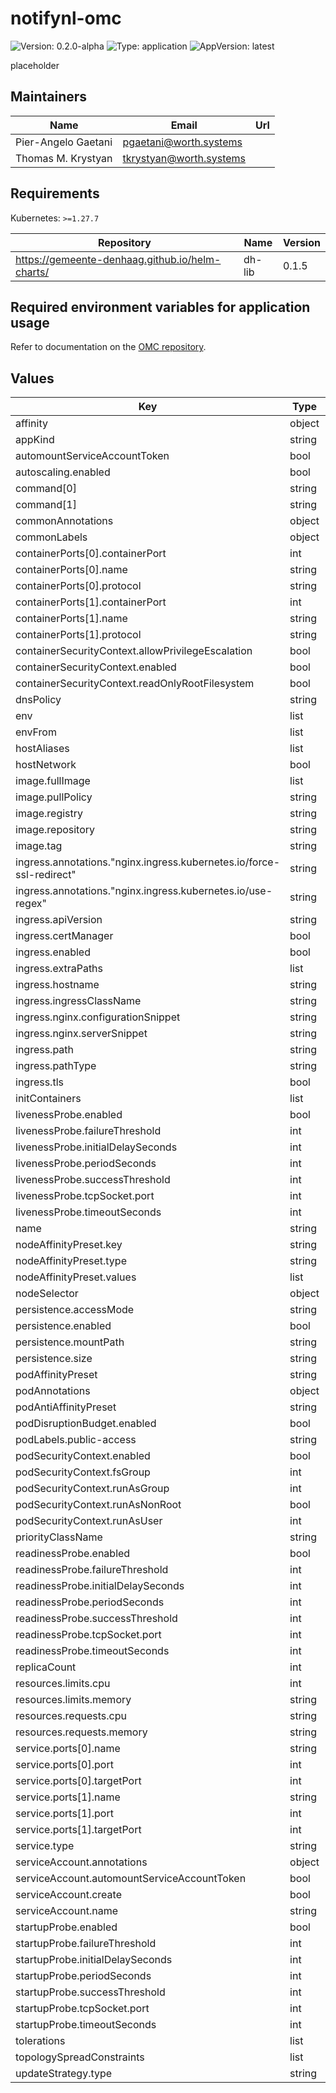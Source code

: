 # notifynl-omc

![Version: 0.2.0-alpha](https://img.shields.io/badge/Version-0.2.0--alpha-informational?style=flat-square) ![Type: application](https://img.shields.io/badge/Type-application-informational?style=flat-square) ![AppVersion: latest](https://img.shields.io/badge/AppVersion-latest-informational?style=flat-square)

placeholder

## Maintainers

| Name                | Email                     | Url |
| ------------------- | ------------------------- | --- |
| Pier-Angelo Gaetani | <pgaetani@worth.systems>  |     |
| Thomas M. Krystyan  | <tkrystyan@worth.systems> |     |

## Requirements

Kubernetes: `>=1.27.7`

| Repository                                      | Name   | Version |
| ----------------------------------------------- | ------ | ------- |
| https://gemeente-denhaag.github.io/helm-charts/ | dh-lib | 0.1.5   |

## Required environment variables for application usage

Refer to documentation on the [OMC repository](https://github.com/Worth-NL/NotifyNL-OMC/blob/main/Documentation/environment_variables.md).

## Values

| Key                                                                  | Type   | Default                        | Description |
| -------------------------------------------------------------------- | ------ | ------------------------------ | ----------- |
| affinity                                                             | object | `{}`                           |             |
| appKind                                                              | string | `"Deployment"`                 |             |
| automountServiceAccountToken                                         | bool   | `false`                        |             |
| autoscaling.enabled                                                  | bool   | `false`                        |             |
| command[0]                                                           | string | `"dotnet"`                     |             |
| command[1]                                                           | string | `"NotifyNL.EventsHandler.dll"` |             |
| commonAnnotations                                                    | object | `{}`                           |             |
| commonLabels                                                         | object | `{}`                           |             |
| containerPorts[0].containerPort                                      | int    | `5270`                         |             |
| containerPorts[0].name                                               | string | `"http"`                       |             |
| containerPorts[0].protocol                                           | string | `"TCP"`                        |             |
| containerPorts[1].containerPort                                      | int    | `7042`                         |             |
| containerPorts[1].name                                               | string | `"https"`                      |             |
| containerPorts[1].protocol                                           | string | `"TCP"`                        |             |
| containerSecurityContext.allowPrivilegeEscalation                    | bool   | `false`                        |             |
| containerSecurityContext.enabled                                     | bool   | `true`                         |             |
| containerSecurityContext.readOnlyRootFilesystem                      | bool   | `true`                         |             |
| dnsPolicy                                                            | string | `"ClusterFirst"`               |             |
| env                                                                  | list   | `[]`                           |             |
| envFrom                                                              | list   | `[]`                           |             |
| hostAliases                                                          | list   | `[]`                           |             |
| hostNetwork                                                          | bool   | `false`                        |             |
| image.fullImage                                                      | list   | `[]`                           |             |
| image.pullPolicy                                                     | string | `"IfNotPresent"`               |             |
| image.registry                                                       | string | `"docker.io"`                  |             |
| image.repository                                                     | string | `"worthnl/notifynl-omc"`       |             |
| image.tag                                                            | string | `"latest"`                     |             |
| ingress.annotations."nginx.ingress.kubernetes.io/force-ssl-redirect" | string | `"true"`                       |             |
| ingress.annotations."nginx.ingress.kubernetes.io/use-regex"          | string | `"true"`                       |             |
| ingress.apiVersion                                                   | string | `nil`                          |             |
| ingress.certManager                                                  | bool   | `false`                        |             |
| ingress.enabled                                                      | bool   | `false`                        |             |
| ingress.extraPaths                                                   | list   | `[]`                           |             |
| ingress.hostname                                                     | string | `""`                           |             |
| ingress.ingressClassName                                             | string | `"nginx"`                      |             |
| ingress.nginx.configurationSnippet                                   | string | `nil`                          |             |
| ingress.nginx.serverSnippet                                          | string | `nil`                          |             |
| ingress.path                                                         | string | `"/"`                          |             |
| ingress.pathType                                                     | string | `"Prefix"`                     |             |
| ingress.tls                                                          | bool   | `true`                         |             |
| initContainers                                                       | list   | `[]`                           |             |
| livenessProbe.enabled                                                | bool   | `true`                         |             |
| livenessProbe.failureThreshold                                       | int    | `2`                            |             |
| livenessProbe.initialDelaySeconds                                    | int    | `30`                           |             |
| livenessProbe.periodSeconds                                          | int    | `30`                           |             |
| livenessProbe.successThreshold                                       | int    | `1`                            |             |
| livenessProbe.tcpSocket.port                                         | int    | `5270`                         |             |
| livenessProbe.timeoutSeconds                                         | int    | `5`                            |             |
| name                                                                 | string | `"notifynl-omc"`               |             |
| nodeAffinityPreset.key                                               | string | `""`                           |             |
| nodeAffinityPreset.type                                              | string | `nil`                          |             |
| nodeAffinityPreset.values                                            | list   | `[]`                           |             |
| nodeSelector                                                         | object | `{}`                           |             |
| persistence.accessMode                                               | string | `"ReadWriteOnce"`              |             |
| persistence.enabled                                                  | bool   | `false`                        |             |
| persistence.mountPath                                                | string | `"/data"`                      |             |
| persistence.size                                                     | string | `"1Gi"`                        |             |
| podAffinityPreset                                                    | string | `nil`                          |             |
| podAnnotations                                                       | object | `{}`                           |             |
| podAntiAffinityPreset                                                | string | `nil`                          |             |
| podDisruptionBudget.enabled                                          | bool   | `false`                        |             |
| podLabels.public-access                                              | string | `"allow"`                      |             |
| podSecurityContext.enabled                                           | bool   | `true`                         |             |
| podSecurityContext.fsGroup                                           | int    | `1000`                         |             |
| podSecurityContext.runAsGroup                                        | int    | `1000`                         |             |
| podSecurityContext.runAsNonRoot                                      | bool   | `true`                         |             |
| podSecurityContext.runAsUser                                         | int    | `1000`                         |             |
| priorityClassName                                                    | string | `""`                           |             |
| readinessProbe.enabled                                               | bool   | `true`                         |             |
| readinessProbe.failureThreshold                                      | int    | `6`                            |             |
| readinessProbe.initialDelaySeconds                                   | int    | `60`                           |             |
| readinessProbe.periodSeconds                                         | int    | `30`                           |             |
| readinessProbe.successThreshold                                      | int    | `1`                            |             |
| readinessProbe.tcpSocket.port                                        | int    | `5270`                         |             |
| readinessProbe.timeoutSeconds                                        | int    | `5`                            |             |
| replicaCount                                                         | int    | `1`                            |             |
| resources.limits.cpu                                                 | int    | `1`                            |             |
| resources.limits.memory                                              | string | `"2Gi"`                        |             |
| resources.requests.cpu                                               | string | `"500m"`                       |             |
| resources.requests.memory                                            | string | `"1Gi"`                        |             |
| service.ports[0].name                                                | string | `"http"`                       |             |
| service.ports[0].port                                                | int    | `5270`                         |             |
| service.ports[0].targetPort                                          | int    | `5270`                         |             |
| service.ports[1].name                                                | string | `"https"`                      |             |
| service.ports[1].port                                                | int    | `7042`                         |             |
| service.ports[1].targetPort                                          | int    | `7042`                         |             |
| service.type                                                         | string | `"ClusterIP"`                  |             |
| serviceAccount.annotations                                           | object | `{}`                           |             |
| serviceAccount.automountServiceAccountToken                          | bool   | `true`                         |             |
| serviceAccount.create                                                | bool   | `false`                        |             |
| serviceAccount.name                                                  | string | `nil`                          |             |
| startupProbe.enabled                                                 | bool   | `true`                         |             |
| startupProbe.failureThreshold                                        | int    | `15`                           |             |
| startupProbe.initialDelaySeconds                                     | int    | `10`                           |             |
| startupProbe.periodSeconds                                           | int    | `20`                           |             |
| startupProbe.successThreshold                                        | int    | `1`                            |             |
| startupProbe.tcpSocket.port                                          | int    | `5270`                         |             |
| startupProbe.timeoutSeconds                                          | int    | `5`                            |             |
| tolerations                                                          | list   | `[]`                           |             |
| topologySpreadConstraints                                            | list   | `[]`                           |             |
| updateStrategy.type                                                  | string | `"RollingUpdate"`              |             |
